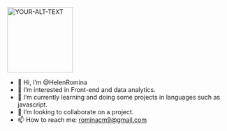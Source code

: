 <picture>
 <source media="(prefers-color-scheme: dark)" srcset="https://i.pinimg.com/474x/82/16/19/8216192a00170d2c08a1a39cbfc43341.jpg" width=150px, height:150px> 
 <source media="(prefers-color-scheme: light)" srcset="https://i.pinimg.com/originals/32/a0/08/32a0080c4d6f7ef4d5fea9946a061e39.jpg" width=150px, height:150px>
 <img alt="YOUR-ALT-TEXT" src="cute-fox">
</picture>

- 👋 Hi, I’m @HelenRomina
- 👀 I’m interested in Front-end and data analytics. 
- 🌱 I’m currently learning and doing some projects in languages such as javascript.
- 💞️ I’m looking to collaborate on a project. 
- 📫 How to reach me: rominacm9@gmail.com 

<!---
HelenRomina/HelenRomina is a ✨ special ✨ repository because its `README.md` (this file) appears on your GitHub profile.
You can click the Preview link to take a look at your changes.
--->
